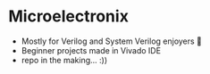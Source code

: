 # Microelectronix
- Mostly for Verilog and System Verilog enjoyers 🗿
- Beginner projects made in Vivado IDE
- repo in the making... :))
